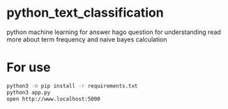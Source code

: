 # python_text_classification
python machine learning for answer hago question
for understanding read more about term frequency and naive bayes calculation

# For use
```sh
python3 -m pip install -r requirements.txt
python3 app.py
open http://www.localhost:5000
```

